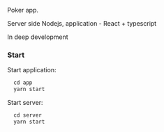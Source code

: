 Poker app.

Server side Nodejs, application - React + typescript

In deep development

### Start

Start application:

```javascript
  cd app
  yarn start
```

Start server:

```javascript
  cd server
  yarn start
```